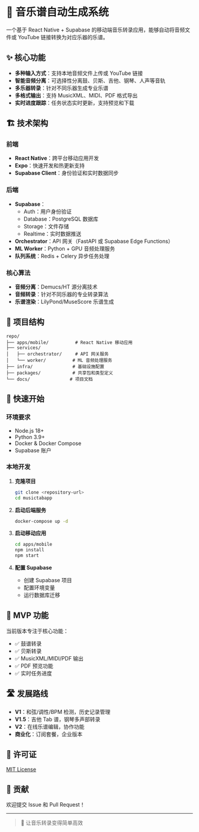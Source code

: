 # 🎼 音乐谱自动生成系统

一个基于 React Native + Supabase 的移动端音乐转录应用，能够自动将音频文件或 YouTube 链接转换为对应乐器的乐谱。

## ✨ 核心功能

- **多种输入方式**：支持本地音频文件上传或 YouTube 链接
- **智能音频分离**：可选择性分离鼓、贝斯、吉他、钢琴、人声等音轨
- **多乐器转录**：针对不同乐器生成专业乐谱
- **多格式输出**：支持 MusicXML、MIDI、PDF 格式导出
- **实时进度跟踪**：任务状态实时更新，支持预览和下载

## 🏗️ 技术架构

### 前端

- **React Native**：跨平台移动应用开发
- **Expo**：快速开发和热更新支持
- **Supabase Client**：身份验证和实时数据同步

### 后端

- **Supabase**：
  - Auth：用户身份验证
  - Database：PostgreSQL 数据库
  - Storage：文件存储
  - Realtime：实时数据推送
- **Orchestrator**：API 网关（FastAPI 或 Supabase Edge Functions）
- **ML Worker**：Python + GPU 音频处理服务
- **队列系统**：Redis + Celery 异步任务处理

### 核心算法

- **音频分离**：Demucs/HT 源分离技术
- **音频转录**：针对不同乐器的专业转录算法
- **乐谱渲染**：LilyPond/MuseScore 乐谱生成

## 📁 项目结构

```
repo/
├── apps/mobile/          # React Native 移动应用
├── services/
│   ├── orchestrator/     # API 网关服务
│   └── worker/          # ML 音频处理服务
├── infra/               # 基础设施配置
├── packages/            # 共享包和类型定义
└── docs/               # 项目文档
```

## 🚀 快速开始

### 环境要求

- Node.js 18+
- Python 3.9+
- Docker & Docker Compose
- Supabase 账户

### 本地开发

1. **克隆项目**

   ```bash
   git clone <repository-url>
   cd musictabapp
   ```

2. **启动后端服务**

   ```bash
   docker-compose up -d
   ```

3. **启动移动应用**

   ```bash
   cd apps/mobile
   npm install
   npm start
   ```

4. **配置 Supabase**
   - 创建 Supabase 项目
   - 配置环境变量
   - 运行数据库迁移

## 🎯 MVP 功能

当前版本专注于核心功能：

- ✅ 鼓谱转录
- ✅ 贝斯转录
- ✅ MusicXML/MIDI/PDF 输出
- ✅ PDF 预览功能
- ✅ 实时任务进度

## 🛣️ 发展路线

- **V1**：和弦/调性/BPM 检测，历史记录管理
- **V1.5**：吉他 Tab 谱，钢琴多声部转录
- **V2**：在线乐谱编辑，协作功能
- **商业化**：订阅套餐，企业版本

## 📄 许可证

[MIT License](LICENSE)

## 🤝 贡献

欢迎提交 Issue 和 Pull Request！

---

> 🎵 让音乐转录变得简单高效
